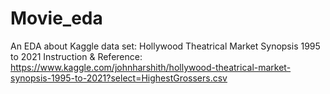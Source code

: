 # Movie_eda
An EDA about Kaggle data set: Hollywood Theatrical Market Synopsis 1995 to 2021
Instruction & Reference: https://www.kaggle.com/johnharshith/hollywood-theatrical-market-synopsis-1995-to-2021?select=HighestGrossers.csv
